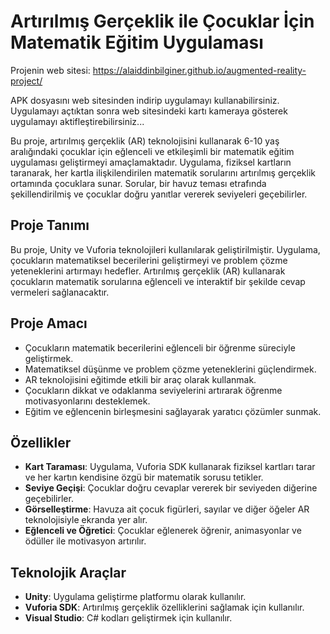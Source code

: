 # Artırılmış Gerçeklik ile Çocuklar İçin Matematik Eğitim Uygulaması

Projenin web sitesi: https://alaiddinbilginer.github.io/augmented-reality-project/

APK dosyasını web sitesinden indirip uygulamayı kullanabilirsiniz. Uygulamayı açtıktan sonra web sitesindeki kartı kameraya gösterek uygulamayı aktifleştirebilirsiniz...

Bu proje, artırılmış gerçeklik (AR) teknolojisini kullanarak 6-10 yaş aralığındaki çocuklar için eğlenceli ve etkileşimli bir matematik eğitim uygulaması geliştirmeyi amaçlamaktadır. Uygulama, fiziksel kartların taranarak, her kartla ilişkilendirilen matematik sorularını artırılmış gerçeklik ortamında çocuklara sunar. Sorular, bir havuz teması etrafında şekillendirilmiş ve çocuklar doğru yanıtlar vererek seviyeleri geçebilirler.

## Proje Tanımı

Bu proje, Unity ve Vuforia teknolojileri kullanılarak geliştirilmiştir. Uygulama, çocukların matematiksel becerilerini geliştirmeyi ve problem çözme yeteneklerini artırmayı hedefler. Artırılmış gerçeklik (AR) kullanarak çocukların matematik sorularına eğlenceli ve interaktif bir şekilde cevap vermeleri sağlanacaktır.

## Proje Amacı

- Çocukların matematik becerilerini eğlenceli bir öğrenme süreciyle geliştirmek.
- Matematiksel düşünme ve problem çözme yeteneklerini güçlendirmek.
- AR teknolojisini eğitimde etkili bir araç olarak kullanmak.
- Çocukların dikkat ve odaklanma seviyelerini artırarak öğrenme motivasyonlarını desteklemek.
- Eğitim ve eğlencenin birleşmesini sağlayarak yaratıcı çözümler sunmak.

## Özellikler

- **Kart Taraması**: Uygulama, Vuforia SDK kullanarak fiziksel kartları tarar ve her kartın kendisine özgü bir matematik sorusu tetikler.
- **Seviye Geçişi**: Çocuklar doğru cevaplar vererek bir seviyeden diğerine geçebilirler.
- **Görselleştirme**: Havuza ait çocuk figürleri, sayılar ve diğer öğeler AR teknolojisiyle ekranda yer alır.
- **Eğlenceli ve Öğretici**: Çocuklar eğlenerek öğrenir, animasyonlar ve ödüller ile motivasyon artırılır.

## Teknolojik Araçlar

- **Unity**: Uygulama geliştirme platformu olarak kullanılır.
- **Vuforia SDK**: Artırılmış gerçeklik özelliklerini sağlamak için kullanılır.
- **Visual Studio**: C# kodları geliştirmek için kullanılır.

